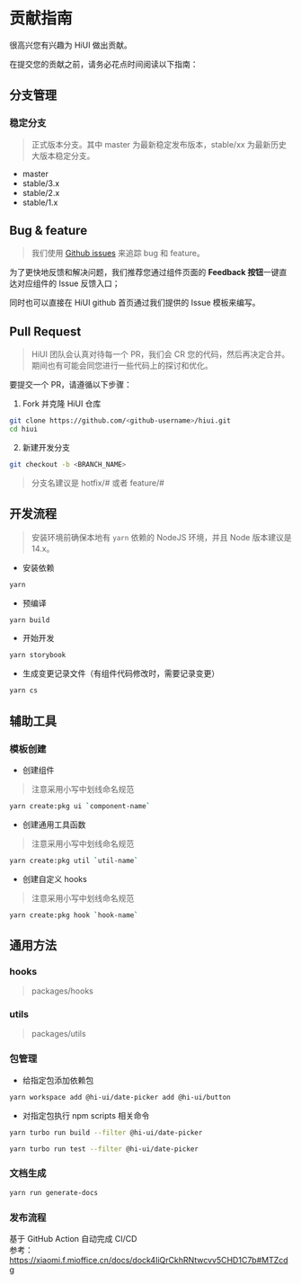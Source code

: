 # 贡献指南

很高兴您有兴趣为 HiUI 做出贡献。

在提交您的贡献之前，请务必花点时间阅读以下指南：

## 分支管理

### 稳定分支

> 正式版本分支。其中 master 为最新稳定发布版本，stable/xx 为最新历史大版本稳定分支。

- master
- stable/3.x
- stable/2.x
- stable/1.x

## Bug & feature

> 我们使用 [Github issues](https://github.com/XiaoMi/hiui/issues) 来追踪 bug 和 feature。

为了更快地反馈和解决问题，我们推荐您通过组件页面的 **Feedback 按钮**一键直达对应组件的 Issue 反馈入口；

同时也可以直接在 HiUI github 首页通过我们提供的 Issue 模板来编写。

## Pull Request

> HiUI 团队会认真对待每一个 PR，我们会 CR 您的代码，然后再决定合并。期间也有可能会同您进行一些代码上的探讨和优化。

要提交一个 PR，请遵循以下步骤：

1. Fork 并克隆 HiUI 仓库

```bash
git clone https://github.com/<github-username>/hiui.git
cd hiui
```

2. 新建开发分支

```bash
git checkout -b <BRANCH_NAME>
```

> 分支名建议是 hotfix/#<IssueId> 或者 feature/#<IssueId>

## 开发流程

> 安装环境前确保本地有 `yarn` 依赖的 NodeJS 环境，并且 Node 版本建议是 14.x。

- 安装依赖

```sh
yarn
```

- 预编译

```sh
yarn build
```

- 开始开发

```sh
yarn storybook
```

- 生成变更记录文件（有组件代码修改时，需要记录变更）

```sh
yarn cs
```

## 辅助工具

### 模板创建

- 创建组件

> 注意采用小写中划线命名规范

```sh
yarn create:pkg ui `component-name`
```

- 创建通用工具函数

> 注意采用小写中划线命名规范

```sh
yarn create:pkg util `util-name`
```

- 创建自定义 hooks

> 注意采用小写中划线命名规范

```sh
yarn create:pkg hook `hook-name`
```

## 通用方法

### hooks

> packages/hooks

### utils

> packages/utils

### 包管理

- 给指定包添加依赖包

```sh
yarn workspace add @hi-ui/date-picker add @hi-ui/button
```

- 对指定包执行 npm scripts 相关命令

```sh
yarn turbo run build --filter @hi-ui/date-picker

yarn turbo run test --filter @hi-ui/date-picker
```

### 文档生成

```sh
yarn run generate-docs
```

### 发布流程
基于 GitHub Action 自动完成 CI/CD <br>
参考：https://xiaomi.f.mioffice.cn/docs/dock4IiQrCkhRNtwcvv5CHD1C7b#MTZcdg
